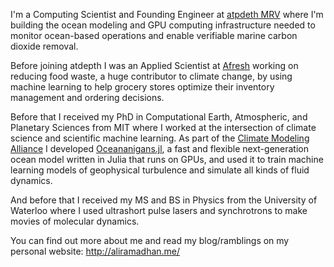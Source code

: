 I'm a Computing Scientist and Founding Engineer at [atpdeth MRV](https://www.atdepthmrv.com/) where I'm building the ocean modeling and GPU computing infrastructure needed to monitor ocean-based operations and enable verifiable marine carbon dioxide removal.

Before joining atdepth I was an Applied Scientist at [Afresh](https://www.afresh.com/) working on reducing food waste, a huge contributor to climate change, by using machine learning to help grocery stores optimize their inventory management and ordering decisions.

Before that I received my PhD in Computational Earth, Atmospheric, and Planetary Sciences from MIT where I worked at the intersection of climate science and scientific machine learning. As part of the [Climate Modeling Alliance](https://clima.caltech.edu/) I developed [Oceananigans.jl](https://github.com/CliMA/Oceananigans.jl), a fast and flexible next-generation ocean model written in Julia that runs on GPUs, and used it to train machine learning models of geophysical turbulence and simulate all kinds of fluid dynamics.

And before that I received my MS and BS in Physics from the University of Waterloo where I used ultrashort pulse lasers and synchrotrons to make movies of molecular dynamics.

You can find out more about me and read my blog/ramblings on my personal website: http://aliramadhan.me/
